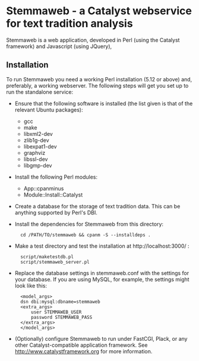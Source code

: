 
Stemmaweb - a Catalyst webservice for text tradition analysis
=============================================================

Stemmaweb is a web application, developed in Perl (using the Catalyst framework) and Javascript (using JQuery), 


Installation 
------------

To run Stemmaweb you need a working Perl installation (5.12 or above)
and, preferably, a working webserver. The following steps will get you
set up to run the standalone service:

* Ensure that the following software is installed (the list given is that of the relevant Ubuntu packages):
  * gcc
  * make
  * libxml2-dev
  * zlib1g-dev
  * libexpat1-dev
  * graphviz
  * libssl-dev
  * libgmp-dev
* Install the following Perl modules:
  * App::cpanminus
  * Module::Install::Catalyst
* Create a database for the storage of text tradition data. This can be anything supported by Perl's DBI.
* Install the dependencies for Stemmaweb from this directory: 

		cd /PATH/TO/stemmaweb && cpanm -S --installdeps .
* Make a test directory and test the installation at http://localhost:3000/ :

		script/maketestdb.pl
		script/stemmaweb_server.pl
* Replace the database settings in stemmaweb.conf with the settings for your database. If you are using MySQL, for example, the settings might look like this:

		<model_args>
		dsn dbi:mysql:dbname=stemmaweb
		<extra_args>
			user STEMMAWEB_USER
			password STEMMAWEB_PASS
		</extra_args>
		</model_args>
* (Optionally) configure Stemmaweb to run under FastCGI, Plack, or any other Catalyst-compatible application framework. See http://www.catalystframework.org for more information.